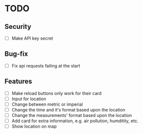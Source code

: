 # TODO

## Security

- [ ] Make API key secret

## Bug-fix

- [ ] Fix api requests failing at the start

## Features

- [ ] Make reload buttons only work for their card
- [ ] Input for location
- [ ] Change between metric or imperial
- [ ] Change the time and it's format based upon the location
- [ ] Change the measurements' format based upon the location
- [ ] Add card for extra information, e.g. air pollution, humditity, etc.
- [ ] Show location on map
